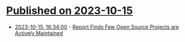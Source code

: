 # [Published on 2023-10-15](index.md)

* [2023-10-15, 16:34:00](https://news.slashdot.org/story/23/10/15/0225241/report-finds-few-open-source-projects-are-actively-maintained?utm_source=rss1.0mainlinkanon&utm_medium=feed) - [Report Finds Few Open Source Projects are Actively Maintained](https://news.slashdot.org/story/23/10/15/0225241/report-finds-few-open-source-projects-are-actively-maintained?utm_source=rss1.0mainlinkanon&utm_medium=feed)
